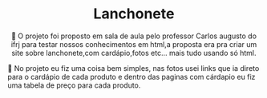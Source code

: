   <h1 align="center">Lanchonete</h1>

  <p style="text-align: center;"> 🍕 O projeto foi proposto em sala de aula pelo professor Carlos augusto do ifrj para testar nossos
         conhecimentos em html,a proposta era pra criar um site sobre lanchonete,com cardápio,fotos etc...
          mais tudo usando só html.</p>
          <p>
     🍟  No projeto eu fiz uma coisa bem simples, nas fotos usei links que ia direto para o cardápio de cada produto
         e dentro das paginas com cárdapio eu fiz uma tabela de preço para cada produto.</p>
